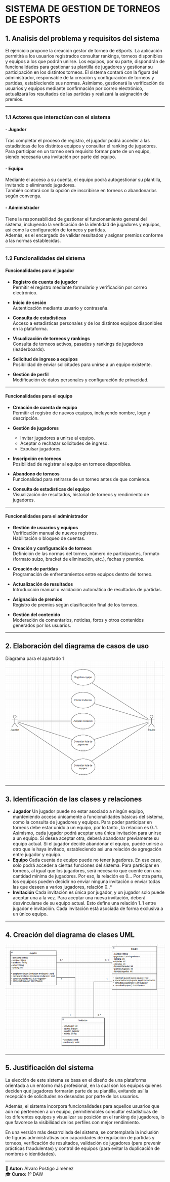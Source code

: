 # SISTEMA DE GESTION DE TORNEOS DE ESPORTS
## 1. Analisis del problema y requisitos del sistema
El ejericicio propone la creación gestor de torneo de eSports. La aplicación permitirá a los usuarios registrados consultar rankings, torneos disponibles y equipos a los que podrán unirse. Los equipos, por su parte, dispondrán de funcionalidades para gestionar su plantilla de jugadores y gestionar su participación en los distintos torneos. 
El sistema contará con la figura del administrador, responsable de la creación y configuración de torneos y partidas, estableciendo sus normas. Asimismo, gestionará la verificación de usuarios y equipos mediante confirmación por correo electrónico, actualizará los resultados de las partidas y realizará la asignación de premios.

---

### 1.1 Actores que interactúan con el sistema

#### - Jugador

Tras completar el proceso de registro, el jugador podrá acceder a las estadísticas de los distintos equipos y consultar el ranking de jugadores.  
Para participar en un torneo será requisito formar parte de un equipo, siendo necesaria una invitación por parte del equipo.

#### - Equipo

Mediante el acceso a su cuenta, el equipo podrá autogestionar su plantilla, invitando o eliminando jugadores.  
También contará con la opción de inscribirse en torneos o abandonarlos según convenga.

#### - Administrador

Tiene la responsabilidad de gestionar el funcionamiento general del sistema, incluyendo la verificación de la identidad de jugadores y equipos, así como la configuración de torneos y partidas.  
Además, es el encargado de validar resultados y asignar premios conforme a las normas establecidas.

---

### 1.2 Funcionalidades del sistema

#### Funcionalidades para el jugador

- **Registro de cuenta de jugador**  
  Permitir el registro mediante formulario y verificación por correo electrónico.

- **Inicio de sesión**  
  Autenticación mediante usuario y contraseña.

- **Consulta de estadísticas**  
  Acceso a estadísticas personales y de los distintos equipos disponibles en la plataforma.

- **Visualización de torneos y rankings**  
  Consulta de torneos activos, pasados y rankings de jugadores (leaderboards).

- **Solicitud de ingreso a equipos**  
  Posibilidad de enviar solicitudes para unirse a un equipo existente.

- **Gestión de perfil**  
  Modificación de datos personales y configuración de privacidad.

---

#### Funcionalidades para el equipo

- **Creación de cuenta de equipo**  
  Permitir el registro de nuevos equipos, incluyendo nombre, logo y descripción.

- **Gestión de jugadores**  
  - Invitar jugadores a unirse al equipo.  
  - Aceptar o rechazar solicitudes de ingreso.  
  - Expulsar jugadores.

- **Inscripción en torneos**  
  Posibilidad de registrar al equipo en torneos disponibles.

- **Abandono de torneos**  
  Funcionalidad para retirarse de un torneo antes de que comience.

- **Consulta de estadísticas del equipo**  
  Visualización de resultados, historial de torneos y rendimiento de jugadores.

---

#### Funcionalidades para el administrador

- **Gestión de usuarios y equipos**  
  Verificación manual de nuevos registros.  
  Habilitación o bloqueo de cuentas.

- **Creación y configuración de torneos**  
  Definición de las normas del torneo, número de participantes, formato (formato suizo, bracket de eliminación, etc.), fechas y premios.

- **Creación de partidas**  
  Programación de enfrentamientos entre equipos dentro del torneo.

- **Actualización de resultados**  
  Introducción manual o validación automática de resultados de partidas.

- **Asignación de premios**  
  Registro de premios según clasificación final de los torneos.

- **Gestión del contenido**  
  Moderación de comentarios, noticias, foros y otros contenidos generados por los usuarios.

---

## 2. Elaboración del diagrama de casos de uso

Diagrama para el apartado 1
![Diagrama de casos de uso UML](Diagrams/teamRegister-useCase.png)

---

## 3. Identificación de las clases y relaciones
- **Jugador**
Un jugador puede no estar asociado a ningún equipo, manteniendo acceso únicamente a funcionalidades básicas del sistema, como la consulta de jugadores y equipos.  Para poder participar en torneos debe estar unido a un equipo, por lo tanto , la relacion es 0..1.
Asimismo, cada jugador podrá aceptar una única invitación para unirse a un equipo. Si desea aceptar otra, deberá abandonar previamente su equipo actual.
Si el jugador decide abandonar el equipo, puede unirse a otro que le haya invitado, estableciendo asi una relación de agregación entre jugador y equipo.
- **Equipo**
Cada cuenta de equipo puede no tener jugadores. En ese caso, solo podrá acceder a ciertas funciones del sistema. Para participar en torneos, al igual que los jugadores, será necesario que cuente con una cantidad mínima de jugadores. Por eso, la relación es 0...
Por otra parte, los equipos pueden decidir no enviar ninguna invitación o enviar todas las que deseen a varios jugadores, relación 0..*
- **Invitación**
 Cada invitación es única por jugador, y un jugador solo puede aceptar una a la vez. Para aceptar una nueva invitación, deberá desvincularse de su equipo actual. Esto define una relación 1..1 entre jugador e invitación.
Cada invitación está asociada de forma exclusiva a un único equipo.


---


## 4. Creación del diagrama de clases UML

![Diagrama de clases UML](Diagrams/clases.png)


---


## 5. Justificación del sistema
La elección de este sistema se basa en el diseño de una plataforma orientada a un entorno más profesional, en la cual son los equipos quienes deciden qué jugadores formarán parte de su plantilla, evitando así la recepción de solicitudes no deseadas por parte de los usuarios.

Además, el sistema incorpora funcionalidades para aquellos usuarios que aún no pertenecen a un equipo, permitiéndoles consultar estadísticas de los diferentes equipos y visualizar su posición en el ranking de jugadores, lo que favorece la visibilidad de los perfiles con mejor rendimiento.

En una versión más desarrollada del sistema, se contemplaría la inclusión de figuras administrativas con capacidades de regulación de partidas y torneos, verificación de resultados, validación de jugadores (para prevenir prácticas fraudulentas) y control de equipos (para evitar la duplicación de nombres o identidades).


---

📄 **Autor:** Álvaro Postigo Jiménez  
🎓 **Curso:** 1º DAW